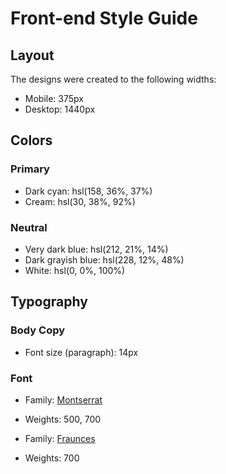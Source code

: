 # Front-end Style Guide
## Layout
The designs were created to the following widths:
- Mobile: 375px
- Desktop: 1440px
## Colors

### Primary
- Dark cyan: hsl(158, 36%, 37%)
- Cream: hsl(30, 38%, 92%)
### Neutral
- Very dark blue: hsl(212, 21%, 14%)
- Dark grayish blue: hsl(228, 12%, 48%)
- White: hsl(0, 0%, 100%)
## Typography
### Body Copy
- Font size (paragraph): 14px
### Font
- Family: [Montserrat](https://fonts.google.com/specimen/Montserrat)
- Weights: 500, 700

- Family: [Fraunces](https://fonts.google.com/specimen/Fraunces)
- Weights: 700
